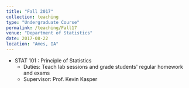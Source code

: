 ```yaml
---
title: "Fall 2017"
collection: teaching
type: "Undergraduate Course"
permalink: /teaching/Fall17
venue: "Department of Statistics"
date: 2017-08-22
location: "Ames, IA"
---
```


* STAT 101 : Principle of Statistics
  * Duties: Teach lab sessions and grade students' regular homework and exams
  * Supervisor: Prof. Kevin Kasper
